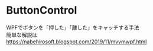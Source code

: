 # ButtonControl
WPFでボタンを「押した」「離した」をキャッチする手法  
簡単な解説は  
https://nabehirosoft.blogspot.com/2019/11/mvvmwpf.html
